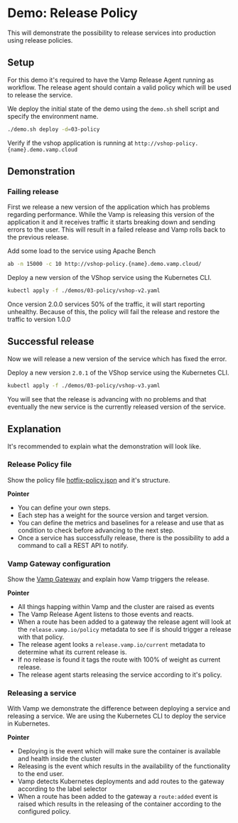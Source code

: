 # Demo: Release Policy

This will demonstrate the possibility to release services into production using release policies.

## Setup

For this demo it's required to have the Vamp Release Agent running as workflow. The release agent should contain a valid policy which will be used to release the service.

We deploy the initial state of the demo using the `demo.sh` shell script and specify the environment name.

```sh
./demo.sh deploy -d=03-policy
```

Verify if the vshop application is running at `http://vshop-policy.{name}.demo.vamp.cloud`

## Demonstration

### Failing release

First we release a new version of the application which has problems regarding performance. While the Vamp is releasing this version of the application it and it receives traffic it starts breaking down and sending errors to the user. This will result in a failed release and Vamp rolls back to the previous release.

Add some load to the service using Apache Bench

```sh
ab -n 15000 -c 10 http://vshop-policy.{name}.demo.vamp.cloud/
```

Deploy a new version of the VShop service using the Kubernetes CLI.

```sh
kubectl apply -f ./demos/03-policy/vshop-v2.yaml
```

Once version 2.0.0 services 50% of the traffic, it will start reporting unhealthy. Because of this, the policy will fail the release and restore the traffic to version 1.0.0

## Successful release

Now we will release a new version of the service which has fixed the error.

Deploy a new version `2.0.1` of the VShop service using the Kubernetes CLI.

```sh
kubectl apply -f ./demos/03-policy/vshop-v3.yaml
```

You will see that the release is advancing with no problems and that eventually the new service is the currently released version of the service.

## Explanation

It's recommended to explain what the demonstration will look like.

### Release Policy file

Show the policy file [hotfix-policy.json](hotfix-policy.json) and it's structure.

**Pointer**

- You can define your own steps.
- Each step has a weight for the source version and target version.
- You can define the metrics and baselines for a release and use that as condition to check before advancing to the next step.
- Once a service has successfully release, there is the possibility to add a command to call a REST API to notify.

### Vamp Gateway configuration

Show the [Vamp Gateway](vshop-gateway.yaml) and explain how Vamp triggers the release.

**Pointer**

- All things happing within Vamp and the cluster are raised as events
- The Vamp Release Agent listens to those events and reacts.
- When a route has been added to a gateway the release agent will look at the `release.vamp.io/policy` metadata to see if is should trigger a release with that policy.
- The release agent looks a `release.vamp.io/current` metadata to determine what its current release is.
- If no release is found it tags the route with 100% of weight as current release.
- The release agent starts releasing the service according to it's policy.

### Releasing a service

With Vamp we demonstrate the difference between deploying a service and releasing a service. We are using the Kubernetes CLI to deploy the service in Kubernetes.

**Pointer**

- Deploying is the event which will make sure the container is available and health inside the cluster
- Releasing is the event which results in the availability of the functionality to the end user.
- Vamp detects Kubernetes deployments and add routes to the gateway according to the label selector
- When a route has been added to the gateway a `route:added` event is raised which results in the releasing of the container according to the configured policy.
